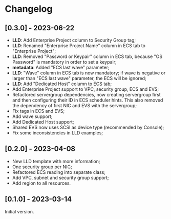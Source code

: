 # Changelog

## [0.3.0] - 2023-06-22

- **LLD**: Add Enterprise Project column to Security Group tag;
- **LLD**: Renamed "Enterprise Project Name" column in ECS tab to "Enterprise
  Project";
- **LLD**: Removed "Password or Keypair" column in ECS tab, because "OS
  Password" is mandatory in order to set a keypair;
- **metadata**: Added "ECS last wave" parameter;
- **LLD**: "Wave" column in ECS tab is now mandatory; if wave is negative or
  larger than "ECS last wave" parameter, the ECS will be ignored;
- **LLD**: Add "Dedicated Host" column to ECS tab;
- Add Enterprise Project support to VPC, security group, ECS and EVS;
- Refactored servergroup dependencies, now creating servergroup first and then
  configuring their ID in ECS scheduler hints. This also removed the dependency
  of first NIC and EVS with the servergroup;
- Fix tags in ECS and EVS;
- Add wave support;
- Add Dedicated Host support;
- Shared EVS now uses SCSI as device type (recommended by Console);
- Fix some inconsistencies in LLD examples;

## [0.2.0] - 2023-04-08

- New LLD template with more information;
- One security group per NIC;
- Refactored ECS reading into separate class;
- Add VPC, subnet and security group support;
- Add region to all resources.

## [0.1.0] - 2023-03-14

Initial version.
